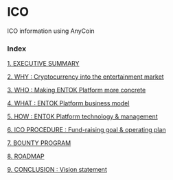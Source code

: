 ICO
===

ICO information using AnyCoin

### Index

[1\. EXECUTIVE SUMMARY](https://github.com/ANYCOIN-LIFE/ICO/blob/master/executive%20summary.md)

[2. WHY : Cryptocurrency into the entertainment market](https://github.com/ANYCOIN-LIFE/ICO/blob/master/WHY%20:%20Cryptocurrency%20into%20the%20entertainment%20market.md)

[3. WHO : Making ENTOK Platform more concrete](https://github.com/ANYCOIN-LIFE/ICO/blob/master/WHO%20:%20Making%20ENTOK%20Platform%20more%20concrete.md)

[4. WHAT : ENTOK Platform business model](https://github.com/ANYCOIN-LIFE/ICO/blob/master/WHAT%20:%20ENTOK%20Platform%20business%20model.md)

[5. HOW : ENTOK Platform technology & management](https://github.com/ANYCOIN-LIFE/ICO/blob/master/HOW%20:%20ENTOK%20Platform%20technology%20and%20management.md)

[6. ICO PROCEDURE : Fund-raising goal & operating plan](https://github.com/ANYCOIN-LIFE/ICO/blob/master/ICO%20PROCEDURE.md)

[7. BOUNTY PROGRAM](https://github.com/ANYCOIN-LIFE/ICO/blob/master/Bounty%20program.md)

[8. ROADMAP](https://github.com/ANYCOIN-LIFE/ICO/blob/master/Roadmap%20:%20business%20details%20plan%20and%20schedule.md)

[9. CONCLUSION : Vision statement](https://github.com/ANYCOIN-LIFE/ICO/blob/master/Conclusion%20:%20Vision%20Statement.md)
